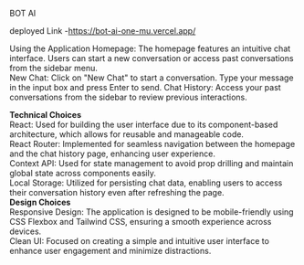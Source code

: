 BOT AI

deployed Link -https://bot-ai-one-mu.vercel.app/  <br/>


Using the Application
Homepage: The homepage features an intuitive chat interface. Users can start a new conversation or access past conversations from the sidebar menu.<br/>
New Chat: Click on "New Chat" to start a conversation. Type your message in the input box and press Enter to send.
Chat History: Access your past conversations from the sidebar to review previous interactions.

 <strong>Technical Choices</strong><br/>
React: Used for building the user interface due to its component-based architecture, which allows for reusable and manageable code.<br/>
React Router: Implemented for seamless navigation between the homepage and the chat history page, enhancing user experience.<br/>
Context API: Used for state management to avoid prop drilling and maintain global state across components easily.<br/>
Local Storage: Utilized for persisting chat data, enabling users to access their conversation history even after refreshing the page.<br/>
<strong>Design Choices</strong><br/>
Responsive Design: The application is designed to be mobile-friendly using CSS Flexbox and Tailwind CSS, ensuring a smooth experience across devices.<br/>
Clean UI: Focused on creating a simple and intuitive user interface to enhance user engagement and minimize distractions.

